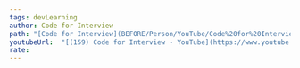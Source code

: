 ```yaml
---
tags: devLearning
author: Code for Interview
path: "[Code for Interview](BEFORE/Person/YouTube/Code%20for%20Interview.md)"
youtubeUrl:  "[(159) Code for Interview - YouTube](https://www.youtube.com/@codeforinterview)"
rate: 
---
```

